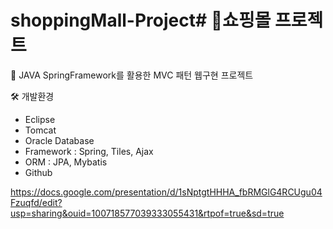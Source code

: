 # shoppingMall-Project# 🛒쇼핑몰 프로젝트

💾 JAVA SpringFramework를 활용한 MVC 패턴 웹구현 프로젝트

 

🛠 개발환경

- Eclipse
- Tomcat
- Oracle Database
- Framework : Spring, Tiles, Ajax
- ORM : JPA, Mybatis
- Github


https://docs.google.com/presentation/d/1sNptgtHHHA_fbRMGlG4RCUgu04Fzuqfd/edit?usp=sharing&ouid=100718577039333055431&rtpof=true&sd=true
